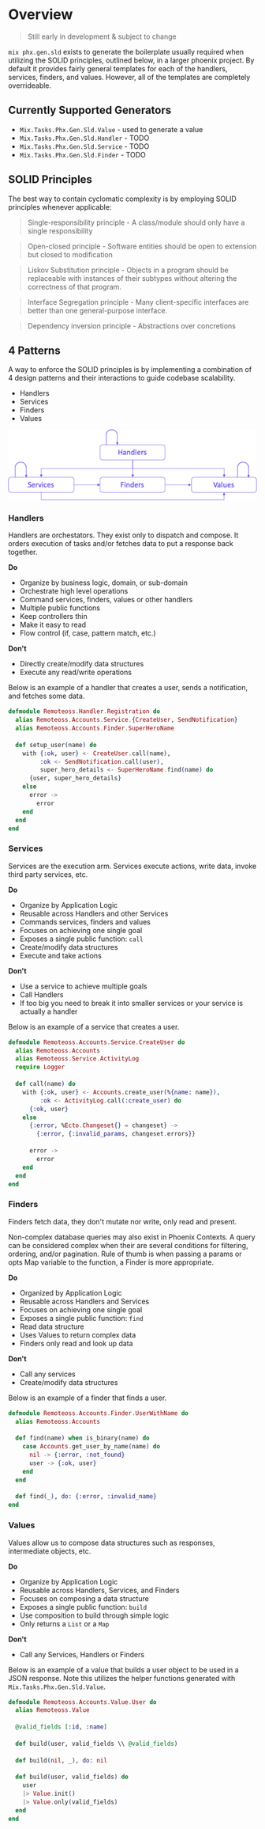 # Overview

> Still early in development & subject to change

`mix phx.gen.sld` exists to generate the boilerplate usually required when
utilizing the SOLID principles, outlined below, in a larger phoenix project.
By default it provides fairly general templates for each of the handlers,
services, finders, and values. However, all of the templates are completely
overrideable.

## Currently Supported Generators

- `Mix.Tasks.Phx.Gen.Sld.Value` - used to generate a value
- `Mix.Tasks.Phx.Gen.Sld.Handler` - TODO
- `Mix.Tasks.Phx.Gen.Sld.Service` - TODO
- `Mix.Tasks.Phx.Gen.Sld.Finder` - TODO

## SOLID Principles

The best way to contain cyclomatic complexity is by employing SOLID principles whenever applicable:

> Single-responsibility principle - A class/module should only have a single responsibility

> Open-closed principle - Software entities should be open to extension but closed to modification

> Liskov Substitution principle - Objects in a program should be replaceable with instances of their subtypes without altering the correctness of that program.

> Interface Segregation principle - Many client-specific interfaces are better than one general-purpose interface.

> Dependency inversion principle - Abstractions over concretions

## 4 Patterns

A way to enforce the SOLID principles is by implementing a combination of 4
design patterns and their interactions to guide codebase scalability.

- Handlers
- Services
- Finders
- Values

![Pattern Interaction Map](assets/patterns.png)

### Handlers

Handlers are orchestators. They exist only to dispatch and compose. It orders
execution of tasks and/or fetches data to put a response back together.

**Do**

- Organize by business logic, domain, or sub-domain
- Orchestrate high level operations
- Command services, finders, values or other handlers
- Multiple public functions
- Keep controllers thin
- Make it easy to read
- Flow control (if, case, pattern match, etc.)

**Don't**

- Directly create/modify data structures
- Execute any read/write operations

Below is an example of a handler that creates a user, sends a notification, and
fetches some data.

```elixir
defmodule Remoteoss.Handler.Registration do
  alias Remoteoss.Accounts.Service.{CreateUser, SendNotification}
  alias Remoteoss.Accounts.Finder.SuperHeroName

  def setup_user(name) do
    with {:ok, user} <- CreateUser.call(name),
         :ok <- SendNotification.call(user),
         super_hero_details <- SuperHeroName.find(name) do
      {user, super_hero_details}
    else
      error ->
        error
    end
  end
end
```

### Services

Services are the execution arm. Services execute actions, write data, invoke
third party services, etc.

**Do**

- Organize by Application Logic
- Reusable across Handlers and other Services
- Commands services, finders and values
- Focuses on achieving one single goal
- Exposes a single public function: `call`
- Create/modify data structures
- Execute and take actions

**Don't**

- Use a service to achieve multiple goals
- Call Handlers
- If too big you need to break it into smaller services or your service is
  actually a handler

Below is an example of a service that creates a user.

```elixir
defmodule Remoteoss.Accounts.Service.CreateUser do
  alias Remoteoss.Accounts
  alias Remoteoss.Service.ActivityLog
  require Logger

  def call(name) do
    with {:ok, user} <- Accounts.create_user(%{name: name}),
         :ok <- ActivityLog.call(:create_user) do
      {:ok, user}
    else
      {:error, %Ecto.Changeset{} = changeset} ->
        {:error, {:invalid_params, changeset.errors}}

      error ->
        error
    end
  end
end
```

### Finders

Finders fetch data, they don't mutate nor write, only read and present.

Non-complex database queries may also exist in Phoenix Contexts. A query can be
considered complex when their are several conditions for filtering, ordering,
and/or pagination. Rule of thumb is when passing a params or opts Map variable
to the function, a Finder is more appropriate.

**Do**

- Organized by Application Logic
- Reusable across Handlers and Services
- Focuses on achieving one single goal
- Exposes a single public function: `find`
- Read data structure
- Uses Values to return complex data
- Finders only read and look up data

**Don't**

- Call any services
- Create/modify data structures

Below is an example of a finder that finds a user.

```elixir
defmodule Remoteoss.Accounts.Finder.UserWithName do
  alias Remoteoss.Accounts

  def find(name) when is_binary(name) do
    case Accounts.get_user_by_name(name) do
      nil -> {:error, :not_found}
      user -> {:ok, user}
    end
  end

  def find(_), do: {:error, :invalid_name}
end
```

### Values

Values allow us to compose data structures such as responses,
intermediate objects, etc.

**Do**

- Organize by Application Logic
- Reusable across Handlers, Services, and Finders
- Focuses on composing a data structure
- Exposes a single public function: `build`
- Use composition to build through simple logic
- Only returns a `List` or a `Map`

**Don't**

- Call any Services, Handlers or Finders

Below is an example of a value that builds a user object to be used in a JSON
response. Note this utilizes the helper functions generated with
`Mix.Tasks.Phx.Gen.Sld.Value`.

```elixir
defmodule Remoteoss.Accounts.Value.User do
  alias Remoteoss.Value

  @valid_fields [:id, :name]

  def build(user, valid_fields \\ @valid_fields)

  def build(nil, _), do: nil

  def build(user, valid_fields) do
    user
    |> Value.init()
    |> Value.only(valid_fields)
  end
end
```
